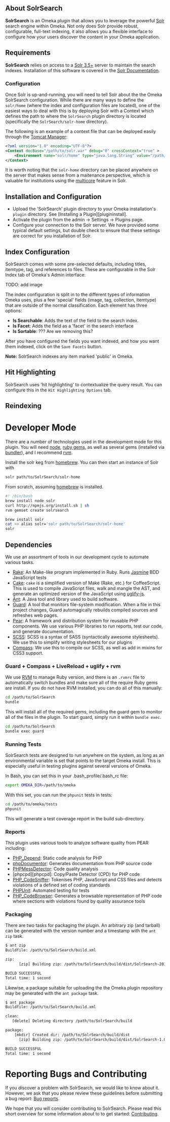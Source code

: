 About SolrSearch 
----------

**SolrSearch** is an Omeka plugin that allows you to leverage the powerful
[Solr][solr] search engine within Omeka. Not only does Solr provide robust,
configurable, full-text indexing, it also allows you a flexible
interface to configure how your users discover the content in your
Omeka application. 

## Requirements

**SolrSearch** relies on access to a [Solr 3.5+][solr] server to
maintain the search indexes. Installation of this software is covered in
the [Solr Documentation][2]. 

### Configuration
Once Solr is up-and-running, you will need to tell Solr about the the
Omeka SolrSearch configuration. While there are many ways to define the
```solr/home``` (where the index and configuration files are located),
one of the easiest ways to deal with this is by deploying Solr with a
Context which defines the path to where the ```SolrSearch``` plugin 
directory is located (specifically the ```SolrSearch/solr-home```
directory).

The following is an example of a context file that can be deployed
easily through the [Tomcat Manager][tomcatmanager]:

```xml
<?xml version="1.0" encoding="UTF-8"?>
<Context docBase="/path/to/solr.war" debug="0" crossContext="true" >
	<Environment name="solr/home" type="java.lang.String" value="/path/to/Omeka/plugins/SolrSearch/solr-home" override="true" />
</Context>
```

It is worth noting that the ```solr-home``` directory can be placed
anywhere on the server that makes sense from a maitenance perspective,
which is valuable for institutions using the [multicore][multicore]
feature in Solr.

Installation and Configuration
----------
* Upload the 'SolrSearch' plugin directory to your Omeka installation's ```plugin``` directory. See [Installing a Plugin][plugininstall].
* Activate the plugin from the admin → Settings → Plugins page.
* Configure your connection to the Solr server. We have provided some
  typical default settings, but double check to ensure that these
settings are correct for you installation of Solr.

## Index Configuration

SolrSearch comes with some pre-selected defaults, including titles,
itemtype, tag, and references to files. These are configurable in the
Solr Index tab of Omeka's Admin interface:

TODO: add image

The index configuration is split in to the different types of
information Omeka uses, plus a few 'special' fields (image, tag,
collection, itemtype) that are outside of the normal classification.
Each element has three options:

* **Is Searchable**: Adds the text of the field to the search index.
* **Is Facet**: Adds the field as a 'facet' in the search interface
* **Is Sortable**: ??? Are we removing this?

After you have configured the fields you want indexed, and how you want
them indexed, click on the ```Save Facets``` button. 

**Note:** SolrSearch indexes any item marked 'public' in Omeka. 

## Hit Highlighting
SolrSearch uses 'hit highlighting' to contextualize the query result.
You can configure this in the ```Hit Highlighting Options``` tab.

## Reindexing


# Developer Mode
There are a number of technologies used in the development mode for this
plugin. You will need [node][node], [ruby gems][gems], as well as
several gems (installed via [bundler][bundler]), and I recommend
[rvm][rvm].

Install the solr keg from [homebrew][homebrew]. You can then start an
instance of Solr with

```bash
solr path/to/SolrSearch/solr-home
```

From scratch, assuming [homebrew][homebrew] is installed.

```bash
#! /bin/bash
brew install node solr
curl http://npmjs.org/install.sh | sh
rvm gemset create solrsearch
```

```bash
brew install solr
cat >> alias solr='solr path/to/SolrSearch/solr-home'
solr
```

## Dependencies

We use an assortment of tools in our development cycle to automate
various tasks. 

* [Rake][rake]: An Make-like program implemented in Ruby. Runs
  [Jasmine][jasmin] BDD JavaScript tests 
* [Cake][cake]: `cake` is a simplified version of Make (Rake, etc.) for
  CoffeeScript. This is used to compile JavaScript files, walk and
mangle the AST, and generate an optimized version of the JavaScript
using [uglify-js][uglify].
* [Ant][ant]: A Java tool and library used to build software. 
* [Guard][guard]: A tool that monitors file-system modification. When a
  file in this project changes, Guard automagically rebuilds compiled
sources and refreshes web pages. 
* [Pear][pear]: A framework and distribution system for reusable PHP components. We use various PHP libraries to run reports, test our code, and generate documentation. 
* [SCSS][sass]: SCSS is a syntax of SASS (syntactically awesome
  stylesheets). We use this to simplify writing stylesheets for our
plugins
* [Compass][compass]: We use this to compile our SCSS, as well as add in
  mixins for CSS3 support. 

### Guard + Compass + LiveReload + uglify + rvm
We use [RVM][rvm] to manage Ruby version, and there is an `.rvmrc` file
to automatically switch bundles and make sure all of the require Ruby
gems are install. If you do not have RVM installed, you can do all of
this manually:

```bash
cd /path/to/SolrSearch
bundle
```

This will install all of the required gems, including the guard gem to
monitor all of the files in the plugin. To start guard, simply run it
within `bundle exec`.

```bash
cd /path/to/SolrSearch
bundle exec guard
```

### Running Tests
SolrSearch tests are designed to run anywhere on the system, as long as 
an environmental variable is set that points to the target Omeka
install. This is especially useful in testing plugins against several
versions of Omeka.

In Bash, you can set this in your .bash_profile/.bash_rc file:

```bash
export OMEKA_DIR=/path/to/omeka
```

With this set, you can run the `phpunit` tests in tests:

```bash
cd /path/to/omeka/tests
phpunit
```

This will generate a test coverage report in the build sub-directory.

### Reports
This plugin uses various tools to analyze software quality from PEAR
including:

* [PHP_Depend][pdepend]: Static code analysis for PHP
* [phpDocumentor][phpdoc]: Generates documentation from PHP source code
* [PHPMessDetector][phpmd]: Code quality analysis
* [phpcpd][phpcpd]: Copy/Paste Detector (CPD) for PHP code
* [PHP_CodeSniffer][phpcs]: Tokenises PHP, JavaScript and CSS files and detects violations of a defined set of coding standards
* [PHPUnit][phpunit]: Automated testing for tests
* [PHP_CodeBrowser][phpcb]: Generates a browsable representation of PHP code where sections with violations found by quality assurance tools

### Packaging

There are two tasks for packaging the plugin. An arbitrary zip (and
tarball) can be generated with the version number and a timestamp with
the `ant zip` task.

```bash
$ ant zip
Buildfile: /path/to/SolrSearch/build.xml

zip:
      [zip] Building zip: /path/to/SolrSearch/build/dist/SolrSearch-20120618-1612.zip

BUILD SUCCESSFUL
Total time: 1 second
```

Likewise, a package suitable for uploading the the Omeka plugin
repository may be generated with the `ant package` task.

```bash
$ ant package
Buildfile: /path/to/SolrSearch/build.xml

clean:
   [delete] Deleting directory /path/to/SolrSearch/build

package:
    [mkdir] Created dir: /path/to/SolrSearch/build/dist
      [zip] Building zip: /path/to/SolrSearch/build/dist/SolrSearch-1.0.zip

BUILD SUCCESSFUL
Total time: 1 second
```

# Reporting Bugs and Contributing
If you discover a problem with SolrSearch, we would like to know about it. However, we ask that you please review these guidelines before submitting a bug report: [Bug reports][bugs].

We hope that you will consider contributing to SolrSearch. Please read this short overview for some information about to to get started: [Contributing][contributing].

[bugs]: https://github.com/scholarslab/SolrSearch/wiki/Bug-Reports
[contributing]: https://github.com/scholarslab/SolrSearch/wiki/Contributing

[phpcb]: https://github.com/Mayflower/PHP_CodeBrowser

[pdepend]: http://pdepend.org/
[phpdoc]: http://www.phpdoc.org/
[phpmd]: http://phpmd.org/
[phpcs]: http://pear.php.net/package/PHP_CodeSniffer/
[phpunit]: http://www.phpunit.de/manual/current/en/index.html


[1]: http://scholarslab.org/ "http://scholarslab.org/"
[2]: http://lucene.apache.org/solr/#getstarted "http://lucene.apache.org/solr/#getstarted"
[3]: https://github.com/scholarslab/SolrSearch "https://github.com/scholarslab/SolrSearch"
[4]: http://github.com/scholarslab/SolrSearch/tarball/master "http://github.com/scholarslab/SolrSearch/tarball/master"
[5]: /codex/Installing_a_Plugin "Installing a Plugin"
[homebrew]: http://mxcl.github.com/homebrew/

[node]: http://nodejs.org/
[gems]: http://rubygems.org/
[bundler]: http://gembundler.com/
[rvm]: http://beginrescueend.com/
[solr]: http://lucene.apache.org/solr
[solrinstall]: http://wiki.apache.org/solr/SolrInstall
[tomcatmanager]: http://tomcat.apache.org/tomcat-6.0-doc/manager-howto.html
[multicore]: http://wiki.apache.org/solr/CoreAdmin
[rake]: http://rubygems.org/gems/rake
[cake]: http://coffeescript.org/documentation/docs/cake.html
[jasmin]: http://pivotal.github.com/jasmine/
[uglify]: https://github.com/mishoo/UglifyJS
[ant]: http://ant.apache.org/
[guard]: https://github.com/guard/guard
[pear]: http://pear.php.net/
[sass]: http://sass-lang.com/
[compass]: http://compass-style.org/
[rvm]: https://rvm.io/
